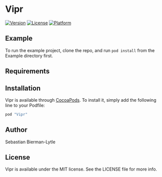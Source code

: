 # Vipr

[![Version](https://img.shields.io/cocoapods/v/Vipr.svg?style=flat)](http://cocoapods.org/pods/Vipr)
[![License](https://img.shields.io/cocoapods/l/Vipr.svg?style=flat)](http://cocoapods.org/pods/Vipr)
[![Platform](https://img.shields.io/cocoapods/p/Vipr.svg?style=flat)](http://cocoapods.org/pods/Vipr)

## Example

To run the example project, clone the repo, and run `pod install` from the Example directory first.

## Requirements

## Installation

Vipr is available through [CocoaPods](http://cocoapods.org). To install
it, simply add the following line to your Podfile:

```ruby
pod "Vipr"
```

## Author

Sebastian Bierman-Lytle

## License

Vipr is available under the MIT license. See the LICENSE file for more info.
